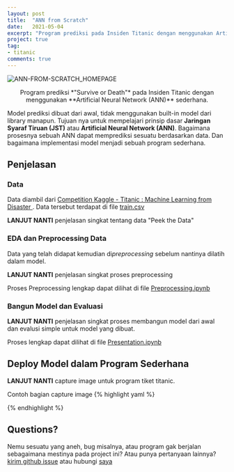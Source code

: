```yaml
---
layout: post
title:  "ANN from Scratch"
date:   2021-05-04
excerpt: "Program prediksi pada Insiden Titanic dengan menggunakan Artificial Neural Network (ANN) sederhana."
project: true
tag:
- titanic
comments: true
---
```


![ANN-FROM-SCRATCH_HOMEPAGE](https://cloud.githubusercontent.com/assets/754514/14509720/61c61058-01d6-11e6-93ab-0918515ecd56.png)    
    
<center>Program prediksi *"Survive or Death"* pada Insiden Titanic dengan menggunakan **Artificial Neural Network (ANN)** sederhana.</center>
     
Model prediksi dibuat dari awal, tidak menggunakan built-in model dari library manapun. Tujuan nya untuk mempelajari prinsip dasar **Jaringan Syaraf Tiruan (JST)** atau **Artificial Neural Network (ANN)**. Bagaimana prosesnya sebuah ANN dapat memprediksi sesuatu berdasarkan data. Dan bagaimana implementasi model menjadi sebuah program sederhana.
 
      
## Penjelasan

### Data
  Data diambil dari [Competition Kaggle - Titanic : Machine Learning from Disaster ](https://www.kaggle.com/c/titanic). Data tersebut terdapat di file [train.csv](https://github.com/KarimahAzzuhdu/ANN-from-Scratch)

  **LANJUT NANTI** penjelasan singkat tentang data "Peek the Data"

### EDA dan Preprocessing Data
  Data yang telah didapat kemudian di*preprocessing* sebelum nantinya dilatih dalam model.

  **LANJUT NANTI** penjelasan singkat proses preprocessing

  Proses Preprocessing lengkap dapat dilihat di file [Preprocessing.ipynb](https://github.com/KarimahAzzuhdu/ANN-from-Scratch)

### Bangun Model dan Evaluasi
  **LANJUT NANTI** penjelasan singkat proses membangun model dari awal dan evalusi simple untuk model yang dibuat.

  Proses lengkap dapat dilihat di file [Presentation.ipynb](https://github.com/KarimahAzzuhdu/ANN-from-Scratch)

## Deploy Model dalam Program Sederhana

  **LANJUT NANTI** capture image untuk program tiket titanic.

Contoh bagian capture image
{% highlight yaml %}
  <!-- {% capture images %}
    https://cloud.githubusercontent.com/assets/754514/14509716/61ac6c8e-01d6-11e6-879f-8308883de790.png
    https://cloud.githubusercontent.com/assets/754514/14509717/61ad05ae-01d6-11e6-85ae-5a817dd8763b.png
    https://cloud.githubusercontent.com/assets/754514/14509714/61a89708-01d6-11e6-8fcd-74b002a060df.png
  {% endcapture %}
  {% include gallery images=images caption="Screenshots of Moon Theme" cols=3 %} -->
{% endhighlight %}

## Questions?

Nemu sesuatu yang aneh, bug misalnya, atau program gak berjalan sebagaimana mestinya pada project ini? Atau punya pertanyaan lainnya? [kirim github issue](https://github.com/KarimahAzzuhdu/ANN-from-Scratch/issues/new) atau hubungi <a target="_blank" href="mailto:karimah.atm@gmail.com">saya</a>
